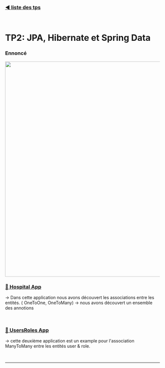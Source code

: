 
### [ :arrow_backward: liste des tps ](https://github.com/ubmagh/ayoub_maghdaoui-JEE "Go back")
<br>
  
# TP2: JPA, Hibernate et Spring Data



### Ennoncé 

<img src="./assets/enoncé.png"  class="img" width="700" />



<br/>

### [:hospital: Hospital App](https://github.com/ubmagh/ayoub_maghdaoui-JEE/tree/main/TP2/HospitalApp%20-Associations "HospitalApp")

-> Dans cette application nous avons découvert les associations entre les entités. ( OneToOne, OneToMany)
-> nous avons découvert un ensemble des annotions


<br/>

### [:closed_lock_with_key: UsersRoles App](https://github.com/ubmagh/ayoub_maghdaoui-JEE/tree/main/TP2/Users%20and%20Roles%20-ManyToMany "HospitalApp")

-> cette deuxième application est un example pour l'association ManyToMany entre les entités user & role.

<br/>

<hr/>